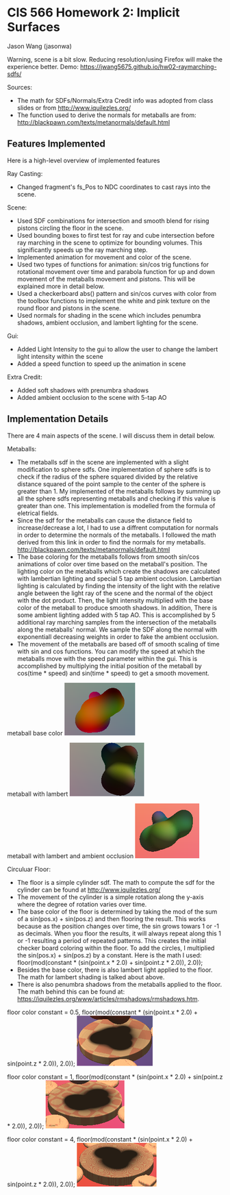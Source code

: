 # CIS 566 Homework 2: Implicit Surfaces
Jason Wang (jasonwa)

Warning, scene is a bit slow. Reducing resolution/using Firefox will make the experience better.
Demo: https://jwang5675.github.io/hw02-raymarching-sdfs/

Sources:
  - The math for SDFs/Normals/Extra Credit info was adopted from class slides or from http://www.iquilezles.org/
  - The function used to derive the normals for metaballs are from: http://blackpawn.com/texts/metanormals/default.html

## Features Implemented
Here is a high-level overview of implemented features

Ray Casting:
- Changed fragment's fs_Pos to NDC coordinates to cast rays into the scene. 

Scene:
- Used SDF combinations for intersection and smooth blend for rising pistons circling the floor in the scene.
- Used bounding boxes to first test for ray and cube intersection before ray marching in the scene to optimize for bounding volumes. This significantly speeds up the ray marching step.
- Implemented animation for movement and color of the scene.
- Used two types of functions for animation: sin/cos trig functions for rotational movement over time and parabola function for up and down movement of the metaballs movement and pistons. This will be explained more in detail below.
- Used a checkerboard abs() pattern and sin/cos curves with color from the toolbox functions to implement the white and pink texture on the round floor and pistons in the scene.
- Used normals for shading in the scene which includes penumbra shadows, ambient occlusion, and lambert lighting for the scene.

Gui:
  - Added Light Intensity to the gui to allow the user to change the lambert light intensity within the scene
  - Added a speed function to speed up the animation in scene

Extra Credit:
  - Added soft shadows with prenumbra shadows
  - Added ambient occlusion to the scene with 5-tap AO


## Implementation Details

There are 4 main aspects of the scene. I will discuss them in detail below.

Metaballs:
- The metaballs sdf in the scene are implemented with a slight modification to sphere sdfs. One implementation of sphere sdfs is to check if the radius of the sphere squared divided by the relative distance squared of the point sample to the center of the sphere is greater than 1. My implemented of the metaballs follows by summing up all the sphere sdfs representing metaballs and checking if this value is greater than one. This implementation is modelled from the formula of eletrical fields. 
- Since the sdf for the metaballs can cause the distance field to increase/decrease a lot, I had to use a diffrent computation for normals in order to determine the normals of the metaballs. I followed the math derived from this link in order to find the normals for my metaballs. http://blackpawn.com/texts/metanormals/default.html
- The base coloring for the metaballs follows from smooth sin/cos animations of color over time based on the metaball's position. The lighting color on the metaballs which create the shadows are calculated with lambertian lighting and special 5 tap ambient occlusion. Lambertian lighting is calculated by finding the intensity of the light with the relative angle between the light ray of the scene and the normal of the object with the dot product. Then, the light intensity multiplied with the base color of the metaball to produce smooth shadows. In addition, There is some ambient lighting added with 5 tap AO. This is accomplished by 5 additional ray marching samples from the intersection of the metaballs along the metaballs' normal. We sample the SDF along the normal with exponentiall decreasing weights in order to fake the ambient occlusion.
- The movement of the metaballs are based off of smooth scaling of time with sin and cos functions. You can modify the speed at which the metaballs move with the speed parameter within the gui. This is accomplished by multiplying the initial position of the metaball by cos(time * speed) and sin(time * speed) to get a smooth movement. 

metaball base color
![](images/metaball_base_color.png)

metaball with lambert
![](images/metaball_with_lambert.png)

metaball with lambert and ambient occlusion
![](images/metaball_with_ao.png)

Circuluar Floor:
- The floor is a simple cylinder sdf. The math to compute the sdf for the cylinder can be found at http://www.iquilezles.org/
- The movement of the cylinder is a simple rotation along the y-axis where the degree of rotation varies over time.
- The base color of the floor is determined by taking the mod of the sum of a sin(pos.x) + sin(pos.z) and then flooring the result. This works because as the position changes over time, the sin grows towars 1 or -1 as decimals. When you floor the results, it will always repeat along this 1 or -1 resulting a period of repeated patterns. This creates the initial checker board coloring within the floor. To add the circles, I multiplied the sin(pos.x) + sin(pos.z) by a constant. Here is the math I used: floor(mod(constant * (sin(point.x * 2.0) + sin(point.z * 2.0)), 2.0));
- Besides the base color, there is also lambert light applied to the floor. The math for lambert shading is talked about above.
- There is also penumbra shadows from the metaballs applied to the floor. The math behind this can be found at: https://iquilezles.org/www/articles/rmshadows/rmshadows.htm.

floor color constant = 0.5, floor(mod(constant * (sin(point.x * 2.0) + sin(point.z * 2.0)), 2.0));
![](images/floor_0.5.png)

floor color constant = 1, floor(mod(constant * (sin(point.x * 2.0) + sin(point.z * 2.0)), 2.0));
![](images/floor_1.png)

floor color constant = 4, floor(mod(constant * (sin(point.x * 2.0) + sin(point.z * 2.0)), 2.0));
![](images/floor_4.png)
